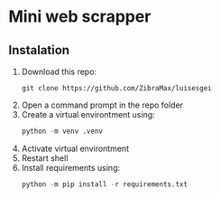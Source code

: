 # Mini web scrapper

## Instalation

1. Download this repo:
    ```shell
    git clone https://github.com/ZibraMax/luisesgei
    ```
2. Open a command prompt in the repo folder
3. Create a virtual environtment using:
    ```python
    python -m venv .venv
    ```
4. Activate virtual environtment
5. Restart shell
6. Install requirements using:
    ```python
    python -m pip install -r requirements.txt
    ```
